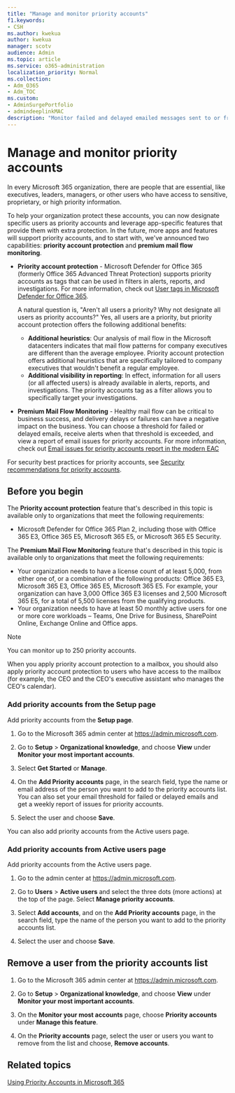 ```yaml
---
title: "Manage and monitor priority accounts"
f1.keywords:
- CSH
ms.author: kwekua
author: kwekua
manager: scotv
audience: Admin
ms.topic: article
ms.service: o365-administration
localization_priority: Normal
ms.collection:
- Adm_O365
- Adm_TOC
ms.custom: 
- AdminSurgePortfolio
- admindeeplinkMAC
description: "Monitor failed and delayed emailed messages sent to or from accounts who have high business impact."
---
```


# Manage and monitor priority accounts

In every Microsoft 365 organization, there are people that are essential, like executives, leaders, managers, or other users who have access to sensitive, proprietary, or high priority information.

To help your organization protect these accounts, you can now designate specific users as priority accounts and leverage app-specific features that provide them with extra protection. In the future, more apps and features will support priority accounts, and to start with, we've announced two capabilities: **priority account protection** and **premium mail flow monitoring**.

- **Priority account protection** - Microsoft Defender for Office 365 (formerly Office 365 Advanced Threat Protection) supports priority accounts as tags that can be used in filters in alerts, reports, and investigations. For more information, check out [User tags in Microsoft Defender for Office 365](../../security/office-365-security/user-tags.md).

  A natural question is, "Aren't all users a priority? Why not designate all users as priority accounts?" Yes, all users are a priority, but priority account protection offers the following additional benefits:

  - **Additional heuristics**: Our analysis of mail flow in the Microsoft datacenters indicates that mail flow patterns for company executives are different than the average employee. Priority account protection offers additional heuristics that are specifically tailored to company executives that wouldn't benefit a regular employee.
  - **Additional visibility in reporting**: In effect, information for all users (or all affected users) is already available in alerts, reports, and investigations. The priority accounts tag as a filter allows you to specifically target your investigations.

- **Premium Mail Flow Monitoring** - Healthy mail flow can be critical to business success, and delivery delays or failures can have a negative impact on the business. You can choose a threshold for failed or delayed emails, receive alerts when that threshold is exceeded, and view a report of email issues for priority accounts. For more information, check out [Email issues for priority accounts report in the modern EAC](/exchange/monitoring/mail-flow-reports/mfr-email-issues-for-priority-accounts-report)

For security best practices for priority accounts, see [Security recommendations for priority accounts](../../security/office-365-security/security-recommendations-for-priority-accounts.md).

## Before you begin

The **Priority account protection** feature that's described in this topic is available only to organizations that meet the following requirements:

- Microsoft Defender for Office 365 Plan 2, including those with Office 365 E3, Office 365 E5, Microsoft 365 E5, or Microsoft 365 E5 Security.

The **Premium Mail Flow Monitoring** feature that's described in this topic is available only to organizations that meet the following requirements:

- Your organization needs to have a license count of at least 5,000, from either one of, or a combination of the following products: Office 365 E3, Microsoft 365 E3, Office 365 E5, Microsoft 365 E5. For example, your organization can have 3,000 Office 365 E3 licenses and 2,500 Microsoft 365 E5, for a total of 5,500 licenses from the qualifying products.
- Your organization needs to have at least 50 monthly active users for one or more core workloads – Teams, One Drive for Business, SharePoint Online, Exchange Online and Office apps.

> [!NOTE]
> You can monitor up to 250 priority accounts.

When you apply priority account protection to a mailbox, you should also apply priority account protection to users who have access to the mailbox (for example, the CEO and the CEO's executive assistant who manages the CEO's calendar).

### Add priority accounts from the Setup page

Add priority accounts from the **Setup page**.

1. Go to the Microsoft 365 admin center at <a href="https://go.microsoft.com/fwlink/p/?linkid=2024339" target="_blank">https://admin.microsoft.com</a>.

2. Go to **Setup** > **Organizational knowledge**, and choose **View** under **Monitor your most important accounts**.

3. Select **Get Started** or **Manage**.

4. On the **Add Priority accounts** page, in the search field, type the name or email address of the person you want to add to the priority accounts list. You can also set your email threshold for failed or delayed emails and get a weekly report of issues for priority accounts.

5. Select the user and choose **Save**.

You can also add priority accounts from the Active users page.

### Add priority accounts from Active users page

Add priority accounts from the Active users page.

1. Go to the admin center at <a href="https://go.microsoft.com/fwlink/p/?linkid=2024339" target="_blank">https://admin.microsoft.com</a>.

2. Go to **Users** > **Active users** and select the three dots (more actions) at the top of the page. Select **Manage priority accounts**.

3. Select **Add accounts**, and on the **Add Priority accounts** page, in the search field, type the name of the person you want to add to the priority accounts list.

4. Select the user and choose **Save**.

## Remove a user from the priority accounts list

1. Go to the Microsoft 365 admin center at <a href="https://go.microsoft.com/fwlink/p/?linkid=2024339" target="_blank">https://admin.microsoft.com</a>.

2. Go to **Setup** > **Organizational knowledge**, and choose **View** under **Monitor your most important accounts**.

3. On the **Monitor your most accounts** page, choose **Priority accounts** under **Manage this feature**.

4. On the **Priority accounts** page, select the user or users you want to remove from the list and choose, **Remove accounts**.

## Related topics

[Using Priority Accounts in Microsoft 365](https://techcommunity.microsoft.com/t5/microsoft-365-blog/using-priority-accounts-in-microsoft-365/ba-p/1873314)
